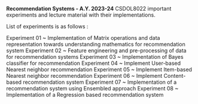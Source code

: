 **Recommendation Systems - A.Y. 2023-24**
CSDOL8022 important experiments and lecture material with their implementations.

List of experiments is as follows :

Experiment 01 ~ Implementation of Matrix operations and data representation towards understanding mathematics for recommendation system
Experiment 02 ~ Feature engineering and pre-processing of data for recommendation systems
Experiment 03 ~ Implementation of Bayes classifier for recommendation
Experiment 04 ~ Implement User-based Nearest neighbor recommendation
Experiment 05 ~ Implement Item-based Nearest neighbor recommendation
Experiment 06 ~ Implement Content-based recommendation system
Experiment 07 ~ Implementation of a recommendation system using Ensembled approach
Experiment 08 ~ Implementation of a Regression based recommendation system
